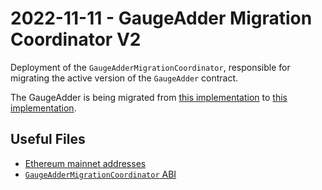 # 2022-11-11 - GaugeAdder Migration Coordinator V2

Deployment of the `GaugeAdderMigrationCoordinator`, responsible for migrating the active version of the `GaugeAdder` contract.

The GaugeAdder is being migrated from [this implementation](../../20220628-gauge-adder-v2/) to [this implementation](../../20221111-gauge-adder-v3/).

## Useful Files

- [Ethereum mainnet addresses](./output/mainnet.json)
- [`GaugeAdderMigrationCoordinator` ABI](./abi/GaugeAdderMigrationCoordinator.json)
